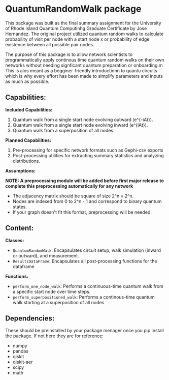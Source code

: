 # QuantumRandomWalk package

This package was built as the final summary assignment for the University of Rhode Island Quantum Computinhg Graduate Certificate by Jose Hernandez. The original project utilized quantum random walks to calculate probability of visit per node with a start node x or probability of edge existence between all possible pair nodes.

The purpose of this package is to allow network scientists to programmatically apply continous time quantum random walks on their own networks without needing signficant quantum preparation or onboarding.m This is alos meant as a begginer-friendly introductionn to quantu circuits which is why every effort has been made to simplify parameters and inputs as much as possible. 

## Capabilities: 

__Included Capabilities:__

1. Quantum walk from a single start node evolving outward (e^{-iAt}).
2. Quantum walk from a single start node evolving inward (e^{iAt}).
3. Quantum walk from a superposition of all nodes.

__Planned Capabilities:__

1. Pre-processing for specific network formats such as Gephi-csv exports
2. Post-processing utilities for extracting summary statistics and analyzing distributions.

__Assumptions:__

**NOTE: A preprocessing module will be added before first major release to complete this preprocessing automatically for any network**

- The adjacency matrix should be square of size 2^n × 2^n.
- Nodes are indexed from 0 to 2^n - 1 and correspond to binary quantum states.
- If your graph doesn't fit this format, preprocessing will be needed.

## Content: 

__Classes:__

- `QuantumRandomWalk`: Encapsulates circuit setup, walk simulation (inward or outward), and measurement.
- `ResultsDataFrame`: Encapsulates all post-processing functions for the dataframe 

__Functions:__

- `perform_one_node_walk`: Performs a continuous-time quantum walk from a specific start node over time steps.
- `perform_superpositioned_walk`: Performs a continous-time quantum walk starting at a superposition of all nodes

## Dependencies: 

These should be preinstalled by your package menager once you pip install the package. If not here they are for reference:

- numpy
- pandas
- qiskit
- qiskit-aer
- scipy
- math



